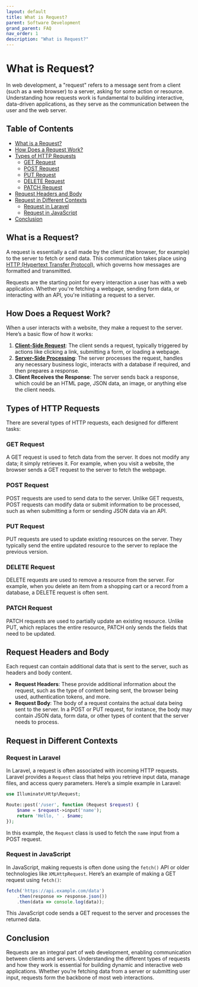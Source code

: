 ```yaml
---
layout: default
title: What is Request?
parent: Software Development
grand_parent: FAQ
nav_order: 1
description: "What is Request?"
---
```


# What is Request?

In web development, a "request" refers to a message sent from a client (such as a web browser) to a server, asking for
some action or resource. Understanding how requests work is fundamental to building interactive, data-driven
applications, as they serve as the communication between the user and the web server.

## Table of Contents

- [What is a Request?](#what-is-a-request)
- [How Does a Request Work?](#how-does-a-request-work)
- [Types of HTTP Requests](#types-of-http-requests)
    - [GET Request](#get-request)
    - [POST Request](#post-request)
    - [PUT Request](#put-request)
    - [DELETE Request](#delete-request)
    - [PATCH Request](#patch-request)
- [Request Headers and Body](#request-headers-and-body)
- [Request in Different Contexts](#request-in-different-contexts)
    - [Request in Laravel](#request-in-laravel)
    - [Request in JavaScript](#request-in-javascript)
- [Conclusion](#conclusion)

## What is a Request?

A request is essentially a call made by the client (the browser, for example) to the server to fetch or send data. This
communication takes place using [HTTP (Hypertext Transfer Protocol)](history_of_http.md), which governs how messages
are formatted and
transmitted.

Requests are the starting point for every interaction a user has with a web application. Whether you're fetching a
webpage, sending form data, or interacting with an API, you're initiating a request to a server.

## How Does a Request Work?

When a user interacts with a website, they make a request to the server. Here’s a basic flow of how it works:

1. [**Client-Side Request**](what_is_client_site_rendering.md): The client sends a request, typically triggered by
   actions like clicking a link, submitting
   a form, or loading a webpage.
2. [**Server-Side Processing**](what_is_server_side_rendering.md): The server processes the request, handles any
   necessary business logic, interacts with a
   database if required, and then prepares a response.
3. **Client Receives the Response**: The server sends back a response, which could be an HTML page, JSON data, an image,
   or anything else the client needs.

## Types of HTTP Requests

There are several types of HTTP requests, each designed for different tasks:

### GET Request

A GET request is used to fetch data from the server. It does not modify any data; it simply retrieves it. For example,
when you visit a website, the browser sends a GET request to the server to fetch the webpage.

### POST Request

POST requests are used to send data to the server. Unlike GET requests, POST requests can modify data or submit
information to be processed, such as when submitting a form or sending JSON data via an API.

### PUT Request

PUT requests are used to update existing resources on the server. They typically send the entire updated resource to the
server to replace the previous version.

### DELETE Request

DELETE requests are used to remove a resource from the server. For example, when you delete an item from a shopping cart
or a record from a database, a DELETE request is often sent.

### PATCH Request

PATCH requests are used to partially update an existing resource. Unlike PUT, which replaces the entire resource, PATCH
only sends the fields that need to be updated.

## Request Headers and Body

Each request can contain additional data that is sent to the server, such as headers and body content.

- **Request Headers**: These provide additional information about the request, such as the type of content being sent,
  the browser being used, authentication tokens, and more.
- **Request Body**: The body of a request contains the actual data being sent to the server. In a POST or PUT request,
  for instance, the body may contain JSON data, form data, or other types of content that the server needs to process.

## Request in Different Contexts

### Request in Laravel

In Laravel, a request is often associated with incoming HTTP requests. Laravel provides a `Request` class that helps you
retrieve input data, manage files, and access query parameters. Here’s a simple example in Laravel:

```php
use Illuminate\Http\Request;

Route::post('/user', function (Request $request) {
    $name = $request->input('name');
    return 'Hello, ' . $name;
});
```

In this example, the `Request` class is used to fetch the `name` input from a POST request.

### Request in JavaScript

In JavaScript, making requests is often done using the `fetch()` API or older technologies like `XMLHttpRequest`. Here’s
an example of making a GET request using `fetch()`:

```javascript
fetch('https://api.example.com/data')
	.then(response => response.json())
	.then(data => console.log(data));
```

This JavaScript code sends a GET request to the server and processes the returned data.

## Conclusion

Requests are an integral part of web development, enabling communication between clients and servers. Understanding the
different types of requests and how they work is essential for building dynamic and interactive web applications.
Whether you’re fetching data from a server or submitting user input, requests form the backbone of most web
interactions.